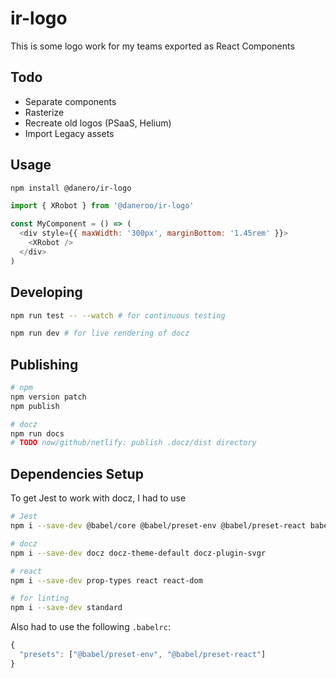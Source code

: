 # ir-logo

This is some logo work for my teams exported as React Components

## Todo

- Separate components
- Rasterize
- Recreate old logos (PSaaS, Helium)
- Import Legacy assets

## Usage

```bash
npm install @danero/ir-logo
```

```js
import { XRobot } from '@daneroo/ir-logo'

const MyComponent = () => (
  <div style={{ maxWidth: '300px', marginBottom: '1.45rem' }}>
    <XRobot />
  </div>
)
```

## Developing

```bash
npm run test -- --watch # for continuous testing

npm run dev # for live rendering of docz

```

## Publishing

```bash
# npm
npm version patch
npm publish

# docz
npm run docs
# TODO now/github/netlify: publish .docz/dist directory
```

## Dependencies Setup

To get Jest to work with docz, I had to use

```bash
# Jest
npm i --save-dev @babel/core @babel/preset-env @babel/preset-react babel-core@7.0.0-bridge.0 babel-jest jest react-test-renderer

# docz
npm i --save-dev docz docz-theme-default docz-plugin-svgr

# react
npm i --save-dev prop-types react react-dom

# for linting
npm i --save-dev standard
```

Also had to use the following `.babelrc`:

```js
{
  "presets": ["@babel/preset-env", "@babel/preset-react"]
}
```

